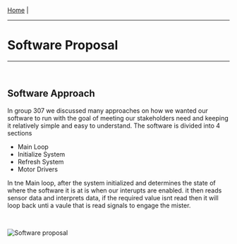 [Home](https://team307.github.io/) | 

---
# Software Proposal
---

<br/>

## Software Approach

In group 307 we discussed many approaches on how we wanted our software to run with the goal of meeting our stakeholders need and keeping it relatively simple and easy to understand. The software is divided into 4 sections

* Main Loop
* Initialize System
* Refresh System
* Motor Drivers

In tne Main loop, after the system initialized and determines the state of where the software it is at is when our interupts are enabled. it then reads sensor data and interprets data, if the required value isnt read then it will loop back unti a vaule that is read signals to engage the mister.


<br/>

![Software proposal](https://user-images.githubusercontent.com/122499832/221631599-f506c8b4-5f93-4796-b639-2d4937a4d93f.PNG)
